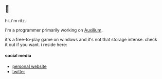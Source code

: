 ## 💞

hi. i'm ritz.

i'm a programmer primarily working on [Auxilium](https://github.com/meowfluff/Auxilium). 

it's a free-to-play game on windows and it's not that storage intense. check it out if you want.
i reside here:

#### social media

 - [personal website](https://meowfluff.github.io)
 - [twitter](https://twitter.com/meowfIuff)
